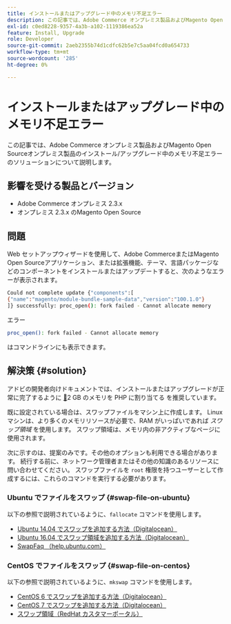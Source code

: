 ```yaml
---
title: インストールまたはアップグレード中のメモリ不足エラー
description: この記事では、Adobe Commerce オンプレミス製品およびMagento Open Sourceオンプレミス製品のインストール/アップグレード中のメモリ不足エラーのソリューションについて説明します。
exl-id: c0ed8228-9357-4a3b-a102-1119386ea52a
feature: Install, Upgrade
role: Developer
source-git-commit: 2aeb2355b74d1cdfc62b5e7c5aa04fcd0a654733
workflow-type: tm+mt
source-wordcount: '285'
ht-degree: 0%

---
```


# インストールまたはアップグレード中のメモリ不足エラー

この記事では、Adobe Commerce オンプレミス製品およびMagento Open Sourceオンプレミス製品のインストール/アップグレード中のメモリ不足エラーのソリューションについて説明します。

## 影響を受ける製品とバージョン

* Adobe Commerce オンプレミス 2.3.x
* オンプレミス 2.3.x のMagento Open Source

## 問題

Web セットアップウィザードを使用して、Adobe CommerceまたはMagento Open Sourceアプリケーション、または拡張機能、テーマ、言語パッケージなどのコンポーネントをインストールまたはアップデートすると、次のようなエラーが表示されます。

```bash
Could not complete update {"components":[
{"name":"magento/module-bundle-sample-data","version":"100.1.0"}
]} successfully: proc_open(): fork failed - Cannot allocate memory
```

エラー

```bash
proc_open(): fork failed - Cannot allocate memory
```

はコマンドラインにも表示できます。

## 解決策 {#solution}

アドビの開発者向けドキュメントでは、インストールまたはアップグレードが正常に完了するように [&#128279;](https://experienceleague.adobe.com/ja/docs/commerce-operations/installation-guide/prerequisites/php-settings)2 GB のメモリを PHP に割り当てる  を推奨しています。

既に設定されている場合は、スワップファイルをマシン上に作成します。 Linux マシンは、より多くのメモリリソースが必要で、RAM がいっぱいであれば *スワップ領域* を使用します。 スワップ領域は、メモリ内の非アクティブなページに使用されます。

次に示すのは、提案のみです。その他のオプションも利用できる場合があります。 続行する前に、ネットワーク管理者またはその他の知識のあるリソースに問い合わせてください。 スワップファイルを `root` 権限を持つユーザーとして作成するには、これらのコマンドを実行する必要があります。

### Ubuntu でファイルをスワップ {#swap-file-on-ubuntu}

以下の参照で説明されているように、`fallocate` コマンドを使用します。

* [Ubuntu 14.04 でスワップを追加する方法（Digitalocean） ](https://www.digitalocean.com/community/tutorials/how-to-add-swap-on-ubuntu-14-04)
* [Ubuntu 16.04 でスワップ領域を追加する方法（Digitalocean） ](https://www.digitalocean.com/community/tutorials/how-to-add-swap-space-on-ubuntu-16-04)
* [SwapFaq （help.ubuntu.com） ](https://help.ubuntu.com/community/SwapFaq)

### CentOS でファイルをスワップ {#swap-file-on-centos}

以下の参照で説明されているように、`mkswap` コマンドを使用します。

* [CentOS 6 でスワップを追加する方法（Digitalocean） ](https://www.digitalocean.com/community/tutorials/how-to-add-swap-on-centos-6)
* [CentOS 7 でスワップを追加する方法（Digitalocean） ](https://www.digitalocean.com/community/tutorials/how-to-add-swap-on-centos-7)
* [ スワップ領域（RedHat カスタマーポータル） ](https://access.redhat.com/documentation/en-US/Red_Hat_Enterprise_Linux/6/html/Storage_Administration_Guide/ch-swapspace.html)
